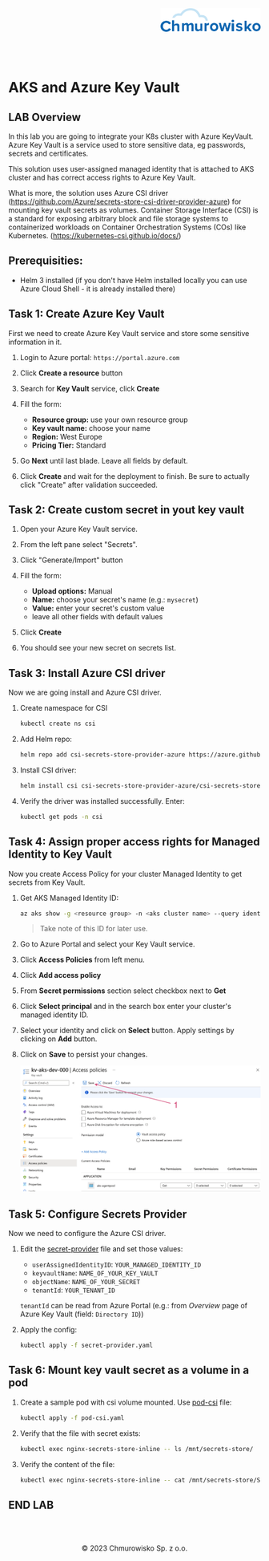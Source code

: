 <img src="../../../img/logo.png" alt="Chmurowisko logo" width="200" align="right">
<br><br>
<br><br>
<br><br>

# AKS and Azure Key Vault

## LAB Overview

In this lab you are going to integrate your K8s cluster with Azure KeyVault. Azure Key Vault is a service used to store sensitive data, eg passwords, secrets and certificates.

This solution uses user-assigned managed identity that is attached to AKS cluster and has correct access rights to Azure Key Vault. 

What is more, the solution uses Azure CSI driver (https://github.com/Azure/secrets-store-csi-driver-provider-azure) for mounting key vault secrets as volumes. Container Storage Interface (CSI) is a standard for exposing arbitrary block and file storage systems to containerized workloads on Container Orchestration Systems (COs) like Kubernetes. (https://kubernetes-csi.github.io/docs/)

## Prerequisities:

- Helm 3 installed (if you don't have Helm installed locally you can use Azure Cloud Shell - it is already installed there)

## Task 1: Create Azure Key Vault

First we need to create Azure Key Vault service and store some sensitive information in it.

1. Login to Azure portal: `https://portal.azure.com`
1. Click **Create a resource** button
1. Search for **Key Vault** service, click **Create**
1. Fill the form:

    - **Resource group:** use your own resource group
    - **Key vault name:** choose your name
    - **Region:** West Europe
    - **Pricing Tier:** Standard

1. Go **Next** until last blade. Leave all fields by default.
1. Click **Create** and wait for the deployment to finish. Be sure to actually click "Create" after validation succeeded.

## Task 2: Create custom secret in yout key vault

1. Open your Azure Key Vault service.
1. From the left pane select "Secrets".
1. Click "Generate/Import" button
1. Fill the form:

    - **Upload options:** Manual
    - **Name:** choose your secret's name (e.g.: `mysecret`)
    - **Value:** enter your secret's custom value
    - leave all other fields with default values

1. Click **Create**
1. You should see your new secret on secrets list.

## Task 3: Install Azure CSI driver

Now we are going install and Azure CSI driver.

1. Create namespace for CSI

    ```bash
    kubectl create ns csi
    ```

1. Add Helm repo:
   
    ```bash
    helm repo add csi-secrets-store-provider-azure https://azure.github.io/secrets-store-csi-driver-provider-azure/charts
    ```

1. Install CSI driver:

    ```bash
    helm install csi csi-secrets-store-provider-azure/csi-secrets-store-provider-azure -n csi
    ```

1. Verify the driver was installed successfully. Enter:

    ```bash
    kubectl get pods -n csi
    ```

## Task 4: Assign proper access rights for Managed Identity to Key Vault

Now you create Access Policy for your cluster Managed Identity to get secrets from Key Vault.

1. Get AKS Managed Identity ID:

    ```bash
    az aks show -g <resource group> -n <aks cluster name> --query identityProfile.kubeletidentity.clientId -o tsv
    ```

    > Take note of this ID for later use.

1. Go to Azure Portal and select your Key Vault service.
1. Click **Access Policies** from left menu.
1. Click **Add access policy**
1. From **Secret permissions** section select checkbox next to **Get**
1. Click **Select principal** and in the search box enter your cluster's managed identity ID.
1. Select your identity and click on **Select** button. Apply settings by clicking on **Add** button.
1. Click on **Save** to persist your changes.

    ![img](./img/01-save-new-access-policy.png)

## Task 5: Configure Secrets Provider

Now we need to configure the Azure CSI driver. 

1. Edit the [secret-provider](./files/secret-provider.yaml) file and set those values:

    - `userAssignedIdentityID`: `YOUR_MANAGED_IDENTITY_ID`
    - `keyvaultName`: `NAME_OF_YOUR_KEY_VAULT`
    - `objectName`: `NAME_OF_YOUR_SECRET`
    - `tenantId`: `YOUR_TENANT_ID` 

    `tenantId` can be read from Azure Portal (e.g.: from _Overview_ page of Azure Key Vault (field: `Directory ID`))

1. Apply the config: 

    ```bash
    kubectl apply -f secret-provider.yaml
    ```

## Task 6: Mount key vault secret as a volume in a pod

1. Create a sample pod with csi volume mounted. Use [pod-csi](./files/pod-csi.yaml) file:

    ```bash
    kubectl apply -f pod-csi.yaml
    ```

1. Verify that the file with secret exists:

    ```bash
    kubectl exec nginx-secrets-store-inline -- ls /mnt/secrets-store/
    ```

1. Verify the content of the file:

    ```bash
    kubectl exec nginx-secrets-store-inline -- cat /mnt/secrets-store/SECRET_1
    ```

## END LAB

<br><br>

<center><p>&copy; 2023 Chmurowisko Sp. z o.o.<p></center>
